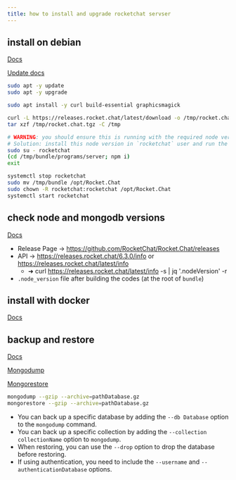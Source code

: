 ```yaml
---
title: how to install and upgrade rocketchat servser
---
```



## install on debian

[Docs](https://docs.rocket.chat/deploy/deploy-rocket.chat/additional-deployment-methods/deploy-on-debian)

[Update docs](https://docs.rocket.chat/docs/updating-rocketchat)

```bash
sudo apt -y update
sudo apt -y upgrade

sudo apt install -y curl build-essential graphicsmagick

curl -L https://releases.rocket.chat/latest/download -o /tmp/rocket.chat.tgz
tar xzf /tmp/rocket.chat.tgz -C /tmp

# WARNING: you should ensure this is running with the required node version (mostly 14.21.3)
# Solution: install this node version in `rocketchat` user and run the following with that user
sudo su - rocketchat
(cd /tmp/bundle/programs/server; npm i)
exit

systemctl stop rocketchat
sudo mv /tmp/bundle /opt/Rocket.Chat
sudo chown -R rocketchat:rocketchat /opt/Rocket.Chat
systemctl start rocketchat
```

## check node and mongodb versions

[Docs](https://docs.rocket.chat/setup-and-configure/environment-configuration/check-node.js-version)

- Release Page -> <https://github.com/RocketChat/Rocket.Chat/releases>
- API -> <https://releases.rocket.chat/6.3.0/info> or <https://releases.rocket.chat/latest/info>
    - ➜ curl <https://releases.rocket.chat/latest/info> -s | jq '.nodeVersion' -r
- `.node_version` file after building the codes (at the root of `bundle`)

## install with docker

[Docs](https://docs.rocket.chat/deploy/deploy-rocket.chat/deploy-with-docker-and-docker-compose)

## backup and restore

[Docs](https://docs.rocket.chat/setup-and-configure/environment-configuration/mongodb-configuration/mongodb-backup-and-restore)

[Mongodump](https://www.mongodb.com/docs/database-tools/mongodump/)

[Mongorestore](https://www.mongodb.com/docs/database-tools/mongorestore/)

```bash
mongodump --gzip --archive=pathDatabase.gz
mongorestore --gzip --archive=pathDatabase.gz
```

- You can back up a specific database by adding the `--db Database` option to the `mongodump` command.
- You can back up a specific collection by adding the `--collection collectionName` option to `mongodump`.
- When restoring, you can use the `--drop` option to drop the database before restoring.
- If using authentication, you need to include the `--username` and `--authenticationDatabase` options.
